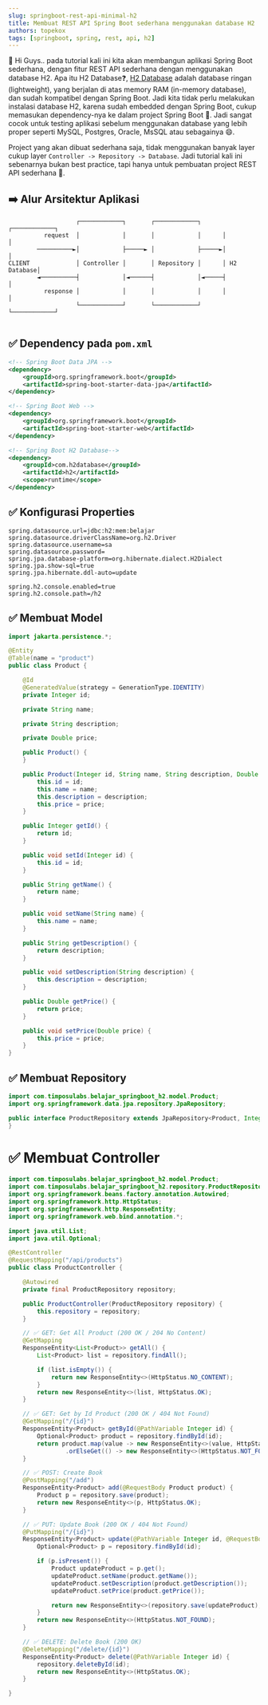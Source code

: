 ```yaml
---
slug: springboot-rest-api-minimal-h2
title: Membuat REST API Spring Boot sederhana menggunakan database H2 
authors: topekox
tags: [springboot, spring, rest, api, h2]
---
```


👋 Hi Guys.. pada tutorial kali ini kita akan membangun aplikasi Spring Boot sederhana, dengan fitur REST API sederhana dengan menggunakan database H2. Apa itu H2 Database❓, [H2 Database](https://h2database.com/) adalah database ringan (lightweight), yang berjalan di atas memory RAM (in-memory database), dan sudah kompatibel dengan Spring Boot. Jadi kita tidak perlu melakukan instalasi database H2, karena sudah embedded dengan Spring Boot, cukup memasukan dependency-nya ke dalam project Spring Boot 🚀. Jadi sangat cocok untuk testing aplikasi sebelum menggunakan database yang lebih proper seperti MySQL, Postgres, Oracle, MsSQL atau sebagainya 😄.

<!--truncate-->

Project yang akan dibuat sederhana saja, tidak menggunakan banyak layer cukup layer `Controller -> Repository -> Database`. Jadi tutorial kali ini sebenarnya bukan best practice, tapi hanya untuk pembuatan project REST API sederhana 💪.

## ➡️ Alur Arsitektur Aplikasi

```
                   ┌────────────┐       ┌────────────┐      ┌────────────┐
          request  │            │       │            │      │            │
        ──────────►│            ├─────► │            ├─────►│            │
CLIENT             │ Controller │       │ Repository │      │ H2 Database│
        ◄──────────┤            │◄──────┤            │◄─────┤            │
          response │            │       │            │      │            │
                   └────────────┘       └────────────┘      └────────────┘
                                                                                                       
```


## ✅ Dependency pada `pom.xml`

```xml
<!-- Spring Boot Data JPA -->
<dependency>
    <groupId>org.springframework.boot</groupId>
    <artifactId>spring-boot-starter-data-jpa</artifactId>
</dependency>

<!-- Spring Boot Web -->
<dependency>
    <groupId>org.springframework.boot</groupId>
    <artifactId>spring-boot-starter-web</artifactId>
</dependency>

<!-- Spring Boot H2 Database-->
<dependency>
    <groupId>com.h2database</groupId>
    <artifactId>h2</artifactId>
    <scope>runtime</scope>
</dependency>
```

## ✅ Konfigurasi Properties

```
spring.datasource.url=jdbc:h2:mem:belajar
spring.datasource.driverClassName=org.h2.Driver
spring.datasource.username=sa
spring.datasource.password=
spring.jpa.database-platform=org.hibernate.dialect.H2Dialect
spring.jpa.show-sql=true
spring.jpa.hibernate.ddl-auto=update

spring.h2.console.enabled=true
spring.h2.console.path=/h2
```

## ✅ Membuat Model

```java
import jakarta.persistence.*;

@Entity
@Table(name = "product")
public class Product {

    @Id
    @GeneratedValue(strategy = GenerationType.IDENTITY)
    private Integer id;

    private String name;

    private String description;

    private Double price;

    public Product() {
    }

    public Product(Integer id, String name, String description, Double price) {
        this.id = id;
        this.name = name;
        this.description = description;
        this.price = price;
    }

    public Integer getId() {
        return id;
    }

    public void setId(Integer id) {
        this.id = id;
    }

    public String getName() {
        return name;
    }

    public void setName(String name) {
        this.name = name;
    }

    public String getDescription() {
        return description;
    }

    public void setDescription(String description) {
        this.description = description;
    }

    public Double getPrice() {
        return price;
    }

    public void setPrice(Double price) {
        this.price = price;
    }
}
```

## ✅ Membuat Repository

```java
import com.timposulabs.belajar_springboot_h2.model.Product;
import org.springframework.data.jpa.repository.JpaRepository;

public interface ProductRepository extends JpaRepository<Product, Integer> {
}
```

# ✅ Membuat Controller

```java
import com.timposulabs.belajar_springboot_h2.model.Product;
import com.timposulabs.belajar_springboot_h2.repository.ProductRepository;
import org.springframework.beans.factory.annotation.Autowired;
import org.springframework.http.HttpStatus;
import org.springframework.http.ResponseEntity;
import org.springframework.web.bind.annotation.*;

import java.util.List;
import java.util.Optional;

@RestController
@RequestMapping("/api/products")
public class ProductController {

    @Autowired
    private final ProductRepository repository;

    public ProductController(ProductRepository repository) {
        this.repository = repository;
    }

    // ✅ GET: Get All Product (200 OK / 204 No Content)
    @GetMapping
    ResponseEntity<List<Product>> getAll() {
        List<Product> list = repository.findAll();

        if (list.isEmpty()) {
            return new ResponseEntity<>(HttpStatus.NO_CONTENT);
        }
        return new ResponseEntity<>(list, HttpStatus.OK);
    }

    // ✅ GET: Get by Id Product (200 OK / 404 Not Found)
    @GetMapping("/{id}")
    ResponseEntity<Product> getById(@PathVariable Integer id) {
        Optional<Product> product = repository.findById(id);
        return product.map(value -> new ResponseEntity<>(value, HttpStatus.OK))
                .orElseGet(() -> new ResponseEntity<>(HttpStatus.NOT_FOUND));
    }

    // ✅ POST: Create Book
    @PostMapping("/add")
    ResponseEntity<Product> add(@RequestBody Product product) {
        Product p = repository.save(product);
        return new ResponseEntity<>(p, HttpStatus.OK);
    }

    // ✅ PUT: Update Book (200 OK / 404 Not Found)
    @PutMapping("/{id}")
    ResponseEntity<Product> update(@PathVariable Integer id, @RequestBody Product product) {
        Optional<Product> p = repository.findById(id);

        if (p.isPresent()) {
            Product updateProduct = p.get();
            updateProduct.setName(product.getName());
            updateProduct.setDescription(product.getDescription());
            updateProduct.setPrice(product.getPrice());

            return new ResponseEntity<>(repository.save(updateProduct), HttpStatus.OK);
        }
        return new ResponseEntity<>(HttpStatus.NOT_FOUND);
    }

    // ✅ DELETE: Delete Book (200 OK)
    @DeleteMapping("/delete/{id}")
    ResponseEntity<Product> delete(@PathVariable Integer id) {
        repository.deleteById(id);
        return new ResponseEntity<>(HttpStatus.OK);
    }

}
```